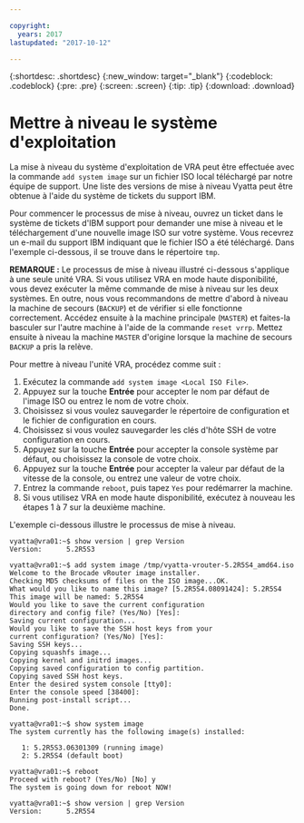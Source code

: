 ```yaml
---

copyright:
  years: 2017
lastupdated: "2017-10-12"

---
```


{:shortdesc: .shortdesc}
{:new_window: target="_blank"}
{:codeblock: .codeblock}
{:pre: .pre}
{:screen: .screen}
{:tip: .tip}
{:download: .download}

# Mettre à niveau le système d'exploitation
La mise à niveau du système d'exploitation de VRA peut être effectuée avec la commande ``add system image`` sur un fichier ISO local téléchargé par notre équipe de support. Une liste des versions de mise à niveau Vyatta peut être obtenue à l'aide du système de tickets du support IBM.

Pour commencer le processus de mise à niveau, ouvrez un ticket dans le système de tickets d'IBM support pour demander une mise à niveau et le téléchargement d'une nouvelle image ISO sur votre système. Vous recevrez un e-mail du support IBM indiquant que le fichier ISO a été téléchargé. Dans l'exemple ci-dessous, il se trouve dans le répertoire ``tmp``.

**REMARQUE :** Le processus de mise à niveau illustré ci-dessous s'applique à une seule unité VRA. Si vous utilisez VRA en mode haute disponibilité, vous devez exécuter la même commande de mise à niveau sur les deux systèmes. En outre, nous vous recommandons de mettre d'abord à niveau la machine de secours (`BACKUP`) et de vérifier si elle fonctionne correctement. Accédez ensuite à la machine principale (`MASTER`) et faites-la basculer sur l'autre machine à l'aide de la commande `reset vrrp`. Mettez ensuite à niveau la machine `MASTER` d'origine lorsque la machine de secours `BACKUP` a pris la relève.

Pour mettre à niveau l'unité VRA, procédez comme suit :

1. Exécutez la commande ``add system image <Local ISO File>``.
2. Appuyez sur la touche **Entrée** pour accepter le nom par défaut de l'image ISO ou entrez le nom de votre choix.
3. Choisissez si vous voulez sauvegarder le répertoire de configuration et le fichier de configuration en cours.
4. Choisissez si vous voulez sauvegarder les clés d'hôte SSH de votre configuration en cours.
5. Appuyez sur la touche **Entrée** pour accepter la console système par défaut, ou choisissez la console de votre choix.
6. Appuyez sur la touche **Entrée** pour accepter la valeur par défaut de la vitesse de la console, ou entrez une valeur de votre choix.
7. Entrez la commande `reboot`, puis tapez `Yes` pour redémarrer la machine.
8. Si vous utilisez VRA en mode haute disponibilité, exécutez à nouveau les étapes 1 à 7 sur la deuxième machine.

L'exemple ci-dessous illustre le processus de mise à niveau.

```
vyatta@vra01:~$ show version | grep Version
Version:      5.2R5S3

vyatta@vra01:~$ add system image /tmp/vyatta-vrouter-5.2R5S4_amd64.iso
Welcome to the Brocade vRouter image installer.
Checking MD5 checksums of files on the ISO image...OK.
What would you like to name this image? [5.2R5S4.08091424]: 5.2R5S4
This image will be named: 5.2R5S4
Would you like to save the current configuration
directory and config file? (Yes/No) [Yes]:
Saving current configuration...
Would you like to save the SSH host keys from your
current configuration? (Yes/No) [Yes]:
Saving SSH keys...
Copying squashfs image...
Copying kernel and initrd images...
Copying saved configuration to config partition.
Copying saved SSH host keys.
Enter the desired system console [tty0]:
Enter the console speed [38400]:
Running post-install script...
Done.

vyatta@vra01:~$ show system image
The system currently has the following image(s) installed:

   1: 5.2R5S3.06301309 (running image)
   2: 5.2R5S4 (default boot)

vyatta@vra01:~$ reboot
Proceed with reboot? (Yes/No) [No] y
The system is going down for reboot NOW!

vyatta@vra01:~$ show version | grep Version
Version:      5.2R5S4
```
